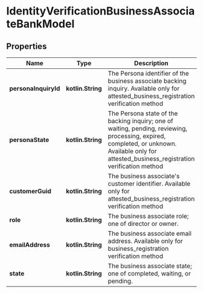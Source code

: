 
# IdentityVerificationBusinessAssociateBankModel

## Properties
Name | Type | Description | Notes
------------ | ------------- | ------------- | -------------
**personaInquiryId** | **kotlin.String** | The Persona identifier of the business associate backing inquiry. Available only for attested_business_registration verification method |  [optional]
**personaState** | **kotlin.String** | The Persona state of the backing inquiry; one of waiting, pending, reviewing, processing, expired, completed, or unknown. Available only for attested_business_registration verification method |  [optional]
**customerGuid** | **kotlin.String** | The business associate&#39;s customer identifier. Available only for attested_business_registration verification method |  [optional]
**role** | **kotlin.String** | The business associate role; one of director or owner. |  [optional]
**emailAddress** | **kotlin.String** | The business associate email address. Available only for business_registration verification method |  [optional]
**state** | **kotlin.String** | The business associate state; one of completed, waiting, or pending. |  [optional]



